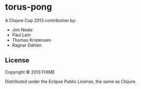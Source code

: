 # torus-pong

A Clojure Cup 2013 contribution by:
- Jon Neale
- Paul Lam
- Thomas Kristensen
- Ragnar Dahlen

## License

Copyright © 2013 FIXME

Distributed under the Eclipse Public License, the same as Clojure.
